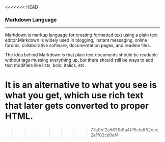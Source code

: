 <<<<<<< HEAD
### Markdown Language ### 
------
Markdown is markup language for creating formatted text using a plain text editor.Markdown is widely used in blogging, instant messaging, online forums, collaborative software, documentation pages, and readme files.

The idea behind Markdown is that plain text documents should be readable without tags mussing everything up, but there should still be ways to add text modifiers like lists, bold, italics, etc. 

It is an alternative to what you see is what you get, which use rich text that later gets converted to proper HTML.
=======

>>>>>>> 77a0bf2a563fb8a4f75ebdf52dee2e1f03cd0ef4
